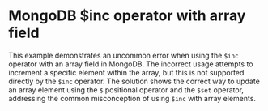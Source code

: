 # MongoDB $inc operator with array field
This example demonstrates an uncommon error when using the `$inc` operator with an array field in MongoDB.
The incorrect usage attempts to increment a specific element within the array, but this is not supported directly by the `$inc` operator.
The solution shows the correct way to update an array element using the `$` positional operator and the `$set` operator, addressing the common misconception of using `$inc` with array elements.
